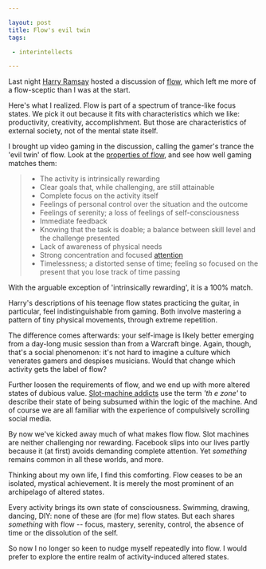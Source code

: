 ```yaml
---

layout: post
title: Flow's evil twin
tags: 

 - interintellects

---
```


Last night [Harry Ramsay](https://twitter.com/harry_ramsay) hosted a discussion of [flow](https://en.wikipedia.org/wiki/Flow_(psychology)), which left me more of a flow-sceptic than I was at the start.

Here's what I realized. Flow is part of a spectrum of trance-like focus states. We pick it out because it fits with characteristics which we like: productivity, creativity, accomplishment. But those are characteristics of external society, not of the mental state itself.

I brought up video gaming in the discussion, calling the gamer's trance the 'evil twin' of flow. Look at the [properties of flow](https://www.verywellmind.com/what-is-flow-2794768), and see how well gaming matches them:

> - The activity is intrinsically rewarding
> - Clear goals that, while challenging, are still attainable
> - Complete focus on the activity itself
> - Feelings of personal control over the situation and the outcome
> - Feelings of serenity; a loss of feelings of self-consciousness
> - Immediate feedback
> - Knowing that the task is doable; a balance between skill level and the challenge presented
> - Lack of awareness of physical needs
> - Strong concentration and focused [attention](https://www.verywellmind.com/what-is-attention-2795009)
> - Timelessness; a distorted sense of time; feeling so focused on the present that you lose track of time passing

With the arguable exception of 'intrinsically rewarding', it is a 100% match.

Harry's descriptions of his teenage flow states practicing the guitar, in particular, feel indistinguishable from gaming. Both involve mastering a pattern of tiny physical movements, through extreme repetition.

The difference comes afterwards: your self-image is likely better emerging from a day-long music session than from a Warcraft binge. Again, though, that's a social phenomenon: it's not hard to imagine a culture which venerates gamers and despises musicians. Would that change which activity gets the label of flow?

Further loosen the requirements of flow, and we end up with more altered states of dubious value. [Slot-machine addicts](https://maggieappleton.com/addiction-by-design) use the term *'th e zone'* to describe their state of being subsumed within the logic of the machine. And of course we are all familiar with the experience of compulsively scrolling social media.

By now we've kicked away much of what makes flow flow. Slot machines are neither challenging nor rewarding. Facebook slips into our lives partly because it (at first) avoids demanding complete attention. Yet *something* remains common in all these worlds, and more.

Thinking about my own life, I find this comforting. Flow ceases to be an isolated, mystical achievement. It is merely the most prominent of an archipelago of altered states.

Every activity brings its own state of consciousness. Swimming, drawing, dancing, DIY: none of these are (for me) flow states. But each shares *something* with flow -- focus, mastery, serenity, control, the absence of time or the dissolution of the self.

So now I no longer so keen to nudge myself repeatedly into flow. I would prefer to explore the entire realm of activity-induced altered states.